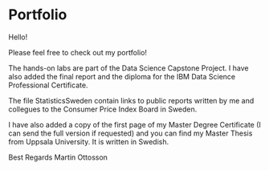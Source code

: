 # Portfolio

Hello!

Please feel free to check out my portfolio!

The hands-on labs are part of the Data Science Capstone Project. I have also added the final report and the diploma for the IBM Data Science Professional Certificate.

The file StatisticsSweden contain links to public reports written by me and collegues to the Consumer Price Index Board in Sweden.

I have also added a copy of the first page of my Master Degree Certificate (I can send the full version if requested) and you can find my Master Thesis from Uppsala University. It is written in Swedish.

Best Regards
Martin Ottosson
